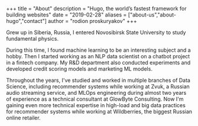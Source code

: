 +++
title = "About"
description = "Hugo, the world’s fastest framework for building websites"
date = "2019-02-28"
aliases = ["about-us","about-hugo","contact"]
author = "rodion proskuryakov"
+++


Grew up in Siberia, Russia, I entered Novosibirsk State University to study fundamental physics.


During this time, I found machine learning to be an interesting subject and a hobby.
Then I started working as an NLP data scientist on a chatbot project in a fintech company.
My R&D department also conducted experiments and developed credit scoring models and marketing ML models.


Throughout the years, I've studied and worked in multiple branches of Data Science,
including recommender systems while working at Zvuk, a Russian audio streaming service,
and MLOps engineering during almost two years of experience as a technical consultant at GlowByte Consulting.
Now I'm gaining even more technical expertise in high-load and big data practices for
recommender systems while working at Wildberries, the biggest Russian online retailer.
